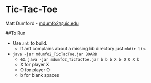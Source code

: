 Tic-Tac-Toe
================
Matt Dumford - mdumfo2@uic.edu


##To Run
- Use `ant` to build.
	- If ant complains about a missing lib directory just `mkdir lib`.
- `java -jar mdumfo2_TicTacToe.jar BOARD`
	- ex. `java -jar mdumfo2_TicTacToe.jar b b b X b O O X b`
	- X for player X
	- O for player O
	- b for blank spaces
